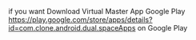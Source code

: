 if you want Download Virtual Master App
Google Play
https://play.google.com/store/apps/details?id=com.clone.android.dual.spaceApps on Google Play
